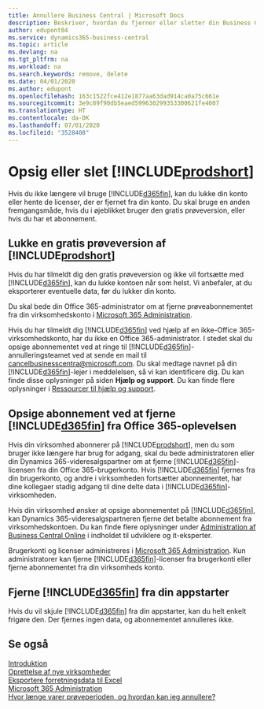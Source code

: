 ```yaml
---
title: Annullere Business Central | Microsoft Docs
description: Beskriver, hvordan du fjerner eller sletter din Business Central-oplevelse.
author: edupont04
ms.service: dynamics365-business-central
ms.topic: article
ms.devlang: na
ms.tgt_pltfrm: na
ms.workload: na
ms.search.keywords: remove, delete
ms.date: 04/01/2020
ms.author: edupont
ms.openlocfilehash: 163c1522fce412e1877aa63dad914ca0a75c661e
ms.sourcegitcommit: 3e9c89f90db5eaed599630299353300621fe4007
ms.translationtype: HT
ms.contentlocale: da-DK
ms.lasthandoff: 07/01/2020
ms.locfileid: "3528408"
---
```

# <a name="unsubscribe-or-remove-prodshort"></a>Opsig eller slet [!INCLUDE[prodshort](includes/prodshort.md)]

Hvis du ikke længere vil bruge [!INCLUDE[d365fin](includes/d365fin_md.md)], kan du lukke din konto eller hente de licenser, der er fjernet fra din konto. Du skal bruge en anden fremgangsmåde, hvis du i øjeblikket bruger den gratis prøveversion, eller hvis du har et abonnement.  

## <a name="closing-your-free-trial-of-prodshort"></a>Lukke en gratis prøveversion af [!INCLUDE[prodshort](includes/prodshort.md)]

Hvis du har tilmeldt dig den gratis prøveversion og ikke vil fortsætte med [!INCLUDE[d365fin](includes/d365fin_md.md)], kan du lukke kontoen når som helst. Vi anbefaler, at du eksporterer eventuelle data, før du lukker din konto. 

Du skal bede din Office 365-administrator om at fjerne prøveabonnementet fra din virksomhedskonto i [Microsoft 365 Administration](https://admin.microsoft.com/). 

Hvis du har tilmeldt dig [!INCLUDE[d365fin](includes/d365fin_md.md)] ved hjælp af en ikke-Office 365-virksomhedskonto, har du ikke en Office 365-administrator. I stedet skal du opsige abonnementet ved at ringe til [!INCLUDE[d365fin](includes/d365fin_md.md)]-annulleringsteamet ved at sende en mail til cancelbusinesscentra@microsoft.com. Du skal medtage navnet på din [!INCLUDE[d365fin](includes/d365fin_md.md)]-lejer i meddelelsen, så vi kan identificere dig. Du kan finde disse oplysninger på siden **Hjælp og support**. Du kan finde flere oplysninger i [Ressourcer til hjælp og support](product-help-and-support.md).  

## <a name="unsubscribing-by-removing-d365fin-from-your-office-365-experience"></a>Opsige abonnement ved at fjerne [!INCLUDE[d365fin](includes/d365fin_md.md)] fra Office 365-oplevelsen

Hvis din virksomhed abonnerer på [!INCLUDE[prodshort](includes/prodshort.md)], men du som bruger ikke længere har brug for adgang, skal du bede administratoren eller din Dynamics 365-videresalgspartner om at fjerne [!INCLUDE[d365fin](includes/d365fin_md.md)]-licensen fra din Office 365-brugerkonto. Hvis [!INCLUDE[d365fin](includes/d365fin_md.md)] fjernes fra din brugerkonto, og andre i virksomheden fortsætter abonnementet, har dine kollegaer stadig adgang til dine delte data i [!INCLUDE[d365fin](includes/d365fin_md.md)]-virksomheden.  

Hvis din virksomhed ønsker at opsige abonnementet på [!INCLUDE[d365fin](includes/d365fin_md.md)], kan Dynamics 365-videresalgspartneren fjerne det betalte abonnement fra virksomhedskontoen. Du kan finde flere oplysninger under [Administration af Business Central Online](/dynamics365/business-central/dev-itpro/administration/tenant-administration) i indholdet til udviklere og it-eksperter.  

Brugerkonti og licenser administreres i [Microsoft 365 Administration](https://admin.microsoft.com/). Kun administratorer kan fjerne [!INCLUDE[d365fin](includes/d365fin_md.md)]-licenser fra brugerkonti eller fjerne abonnementet fra din virksomheds konto.  

## <a name="removing-d365fin-from-your-app-launcher"></a>Fjerne [!INCLUDE[d365fin](includes/d365fin_md.md)] fra din appstarter
Hvis du vil skjule [!INCLUDE[d365fin](includes/d365fin_md.md)] fra din appstarter, kan du helt enkelt frigøre den. Der fjernes ingen data, og abonnementet annulleres ikke.  

## <a name="see-also"></a>Se også
[Introduktion](product-get-started.md)  
[Oprettelse af nye virksomheder](about-new-company.md)  
[Eksportere forretningsdata til Excel](about-export-data.md)  
[Microsoft 365 Administration](https://admin.microsoft.com/)  
[Hvor længe varer prøveperioden, og hvordan kan jeg annullere?](https://community.dynamics.com/business/b/financials/archive/2016/11/28/how-long-is-the-trial-period-and-how-do-i-cancel)  
